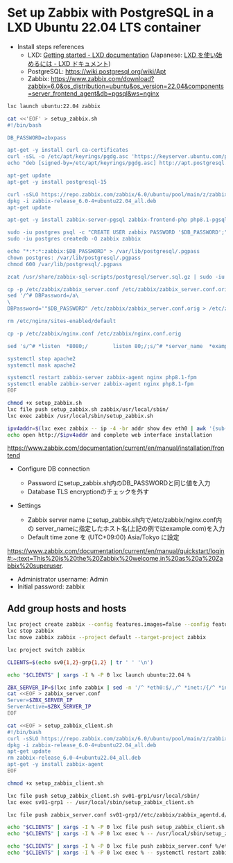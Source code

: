 # Set up Zabbix with PostgreSQL in a LXD Ubuntu 22.04 LTS container

* Install steps references
     - LXD: [Getting started - LXD documentation](https://linuxcontainers.org/lxd/docs/latest/getting_started/)
         (Japanese: [LXD を使い始めるには - LXD ドキュメント](https://lxd-ja.readthedocs.io/ja/latest/getting_started/))
     - PostgreSQL: https://wiki.postgresql.org/wiki/Apt
     - Zabbix: https://www.zabbix.com/download?zabbix=6.0&os_distribution=ubuntu&os_version=22.04&components=server_frontend_agent&db=pgsql&ws=nginx

```bash
lxc launch ubuntu:22.04 zabbix
```

```bash
cat <<'EOF' > setup_zabbix.sh
#!/bin/bash

DB_PASSWORD=zbxpass

apt-get -y install curl ca-certificates
curl -sSL -o /etc/apt/keyrings/pgdg.asc 'https://keyserver.ubuntu.com/pks/lookup?op=get&search=0x7FCC7D46ACCC4CF8'
echo "deb [signed-by=/etc/apt/keyrings/pgdg.asc] http://apt.postgresql.org/pub/repos/apt $(lsb_release -cs)-pgdg main" > /etc/apt/sources.list.d/pgdg.list

apt-get update
apt-get -y install postgresql-15

curl -sSLO https://repo.zabbix.com/zabbix/6.0/ubuntu/pool/main/z/zabbix-release/zabbix-release_6.0-4+ubuntu22.04_all.deb
dpkg -i zabbix-release_6.0-4+ubuntu22.04_all.deb
apt-get update 

apt-get -y install zabbix-server-pgsql zabbix-frontend-php php8.1-pgsql zabbix-nginx-conf zabbix-sql-scripts zabbix-agent

sudo -iu postgres psql -c "CREATE USER zabbix PASSWORD '$DB_PASSWORD';"
sudo -iu postgres createdb -O zabbix zabbix 

echo "*:*:*:zabbix:$DB_PASSWORD" > /var/lib/postgresql/.pgpass
chown postgres: /var/lib/postgresql/.pgpass
chmod 600 /var/lib/postgresql/.pgpass

zcat /usr/share/zabbix-sql-scripts/postgresql/server.sql.gz | sudo -iu postgres psql -h localhost -U zabbix

cp -p /etc/zabbix/zabbix_server.conf /etc/zabbix/zabbix_server.conf.orig
sed '/^# DBPassword=/a\
\
DBPassword='"$DB_PASSWORD" /etc/zabbix/zabbix_server.conf.orig > /etc/zabbix/zabbix_server.conf

rm /etc/nginx/sites-enabled/default

cp -p /etc/zabbix/nginx.conf /etc/zabbix/nginx.conf.orig

sed 's/^# *listen  *8080;/        listen 80;/;s/^# *server_name  *example.com;/        server_name example.com;/' /etc/zabbix/nginx.conf.orig > /etc/zabbix/nginx.conf

systemctl stop apache2
systemctl mask apache2

systemctl restart zabbix-server zabbix-agent nginx php8.1-fpm
systemctl enable zabbix-server zabbix-agent nginx php8.1-fpm
EOF
```

```bash
chmod +x setup_zabbix.sh
lxc file push setup_zabbix.sh zabbix/usr/local/sbin/
lxc exec zabbix /usr/local/sbin/setup_zabbix.sh
```

```bash
ipv4addr=$(lxc exec zabbix -- ip -4 -br addr show dev eth0 | awk '{sub(/\/.*/, "", $3); print $3}')
echo open http://$ipv4addr and complete web interface installation
```

https://www.zabbix.com/documentation/current/en/manual/installation/frontend

* Configure DB connection
    - Password にsetup_zabbix.sh内のDB_PASSWORDと同じ値を入力
    - Database TLS encryptionのチェックを外す

* Settings
    - Zabbix server name にsetup_zabbix.sh内で/etc/zabbix/nginx.conf内の
      server_nameに指定したホスト名(上記の例ではexample.com)を入力
    - Default time zone を (UTC+09:00) Asia/Tokyo に設定

https://www.zabbix.com/documentation/current/en/manual/quickstart/login#:~:text=This%20is%20the%20Zabbix%20welcome,in%20as%20a%20Zabbix%20superuser.

* Administrator username: Admin
* Initial password:       zabbix

## Add group hosts and hosts

```bash
lxc project create zabbix --config features.images=false --config features.profiles=false
lxc stop zabbix
lxc move zabbix zabbix --project default --target-project zabbix

lxc project switch zabbix
```

```bash
CLIENTS=$(echo sv0{1,2}-grp{1,2} | tr ' ' '\n')
```

```bash
echo "$CLIENTS" | xargs -I % -P 0 lxc launch ubuntu:22.04 %
```

```bash
ZBX_SERVER_IP=$(lxc info zabbix | sed -n '/^ *eth0:$/,/^ *inet:/{/^ *inet:/{s/^ *inet: *\([^/]*\).*/\1/;p}}')
cat <<EOF > zabbix_server.conf
Server=$ZBX_SERVER_IP
ServerActive=$ZBX_SERVER_IP
EOF
```

```bash
cat <<EOF > setup_zabbix_client.sh
#!/bin/bash
curl -sSLO https://repo.zabbix.com/zabbix/6.0/ubuntu/pool/main/z/zabbix-release/zabbix-release_6.0-4+ubuntu22.04_all.deb
dpkg -i zabbix-release_6.0-4+ubuntu22.04_all.deb
apt-get update
rm zabbix-release_6.0-4+ubuntu22.04_all.deb
apt-get -y install zabbix-agent
EOF

chmod +x setup_zabbix_client.sh
```

```bash
lxc file push setup_zabbix_client.sh sv01-grp1/usr/local/sbin/
lxc exec sv01-grp1 -- /usr/local/sbin/setup_zabbix_client.sh

lxc file push zabbix_server.conf sv01-grp1//etc/zabbix/zabbix_agentd.d/

echo "$CLIENTS" | xargs -I % -P 0 lxc file push setup_zabbix_client.sh %/usr/local/sbin/
echo "$CLIENTS" | xargs -I % -P 0 lxc exec % -- /usr/local/sbin/setup_zabbix_client.sh

echo "$CLIENTS" | xargs -I % -P 0 lxc file push zabbix_server.conf %/etc/zabbix/zabbix_agentd.d/
echo "$CLIENTS" | xargs -I % -P 0 lxc exec % -- systemctl restart zabbix-agent
```
